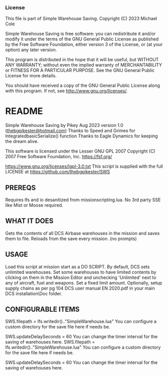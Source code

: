 ### License
 This file is part of Simple Warehouse Saving.
 Copyright (C) 2023 Michael Cole

 Simple Warehouse Saving is free software: you can redistribute it and/or modify
 it under the terms of the GNU General Public License as published by
 the Free Software Foundation, either version 3 of the License, or
 (at your option) any later version.

 This program is distributed in the hope that it will be useful,
 but WITHOUT ANY WARRANTY; without even the implied warranty of
 MERCHANTABILITY or FITNESS FOR A PARTICULAR PURPOSE.  See the
 GNU General Public License for more details.

 You should have received a copy of the GNU General Public License
 along with this program.  If not, see <http://www.gnu.org/licenses/>.
 
# README 
Simple Warehouse Saving by Pikey Aug 2023 version 1.0 (thebgpikester@hotmail.com)
Thanks to Speed and Grimes for IntegratedbasicSerialize() function 
Thanks to Eagle Dynamics for keeping the dream alive.

This software is licensed under the Lesser GNU GPL 2007 
Copyright (C) 2007 Free Software Foundation, Inc. <https://fsf.org/>

https://www.gnu.org/licenses/lgpl-3.0.txt
This script is supplied with the full LICENSE at https://github.com/thebgpikester/SWS

## PREREQS
Requires lfs and io desanitized from missionscripting.lua.
No 3rd party SSE like Mist or Moose required.

## WHAT IT DOES
Gets the contents of all DCS Airbase warehouses in the mission and saves them to file. Reloads from the save every mission. (no prompts)

## USAGE
Load this script at mission start as a DO SCRIPT.
By default, DCS sets unlimited warehouses. Set some warehouses to have limited contents by clicking on them in the Mission Editor and unchecking 'Unlimited' next to any of aircraft, fuel and weapons. Set a fixed limit amount. Optionally, setup supply chains as per pg 104 DCS user manual EN 2020.pdf in your main DCS installation\Doc folder.

## CONFIGURABLE ITEMS
SWS.filepath = lfs.writedir().."SimpleWarehouse.lua"
You can configure a custom directory for the save file here if needs be.

SWS.updateDelaySeconds = 60
You can change the timer interval for the saving of warehouses here. 
SWS.filepath = lfs.writedir().."SimpleWarehouse.lua"
You can configure a custom directory for the save file here if needs be.

SWS.updateDelaySeconds = 60
You can change the timer interval for the saving of warehouses here. 
